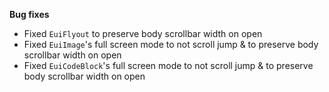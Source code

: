 **Bug fixes**

- Fixed `EuiFlyout` to preserve body scrollbar width on open
- Fixed `EuiImage`'s full screen mode to not scroll jump & to preserve body scrollbar width on open
- Fixed `EuiCodeBlock`'s full screen mode to not scroll jump & to preserve body scrollbar width on open
